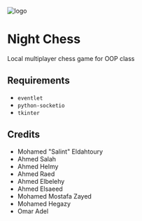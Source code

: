 ![logo](https://github.com/twoaxis/night-chess/blob/777392a0142b55bbe71071c6f4106a84ec04ae4e/client/assets/logo.png?raw=true)

# Night Chess
Local multiplayer chess game for OOP class

## Requirements
- `eventlet`
- `python-socketio`
- `tkinter` 

## Credits
- Mohamed "Salint" Eldahtoury
- Ahmed Salah
- Ahmed Helmy
- Ahmed Raed
- Ahmed Elbelehy
- Ahmed Elsaeed
- Mohamed Mostafa Zayed
- Mohamed Hegazy
- Omar Adel
